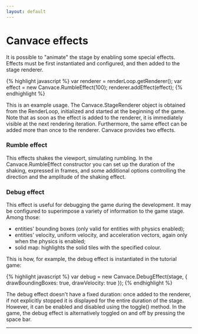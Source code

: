 ```yaml
---
layout: default
---
```


# Canvace effects
It is possible to "animate" the stage by enabling some special effects. Effects must be first instantiated and configured, and then added to the stage renderer.

{% highlight javascript %}
    var renderer = renderLoop.getRenderer();
    var effect = new Canvace.RumbleEffect(100);
    renderer.addEffect(effect);
{% endhighlight %}
    
This is an example usage. The Canvace.StageRenderer object is obtained from the RenderLoop, initialized and started at the beginning of the game. Note that as soon as the effect is added to the renderer, it is immediately visible at the next rendering iteration. Furthermore, the same effect can be added more than once to the renderer.
Canvace provides two effects.

### Rumble effect
This effects shakes the viewport, simulating rumbling. In the Canvace.RumbleEffect constructor you can set up the duration of the shaking, expressed in frames, and some additional options controlling the direction and the amplitude of the shaking effect.

### Debug effect
This effect is useful for debugging the game during the development. It may be configured to superimpose a variety of information to the game stage. Among those:
- entities' bounding boxes (only valid for entities with physics enabled);
- entities' velocity, uniform velocity, and acceleration vectors, again only when the physics is enabled;
- solid map: highlights the solid tiles with the specified colour.

This is how, for example, the debug effect is instantiated in the tutorial game:

{% highlight javascript %}
    var debug = new Canvace.DebugEffect(stage, {
        drawBoundingBoxes: true,
        drawVelocity: true
    });
{% endhighlight %}

The debug effect doesn't have a fixed duration: once added to the renderer, if not explicitly stopped it is displayed for the entire duration of the stage.
However, it can be enabled and disabled using the toggle() method. In the game, the debug effect is alternatively toggled on and off by pressing the space bar.

----------------------------